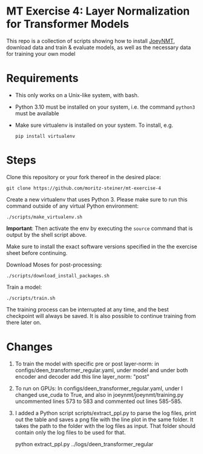 # MT Exercise 4: Layer Normalization for Transformer Models

This repo is a collection of scripts showing how to install [JoeyNMT](https://github.com/joeynmt/joeynmt), download
data and train & evaluate models, as well as the necessary data for training your own model

# Requirements

- This only works on a Unix-like system, with bash.
- Python 3.10 must be installed on your system, i.e. the command `python3` must be available
- Make sure virtualenv is installed on your system. To install, e.g.

    `pip install virtualenv`

# Steps

Clone this repository or your fork thereof in the desired place:

    git clone https://github.com/moritz-steiner/mt-exercise-4

Create a new virtualenv that uses Python 3. Please make sure to run this command outside of any virtual Python environment:

    ./scripts/make_virtualenv.sh

**Important**: Then activate the env by executing the `source` command that is output by the shell script above.

Make sure to install the exact software versions specified in the the exercise sheet before continuing.

Download Moses for post-processing:

    ./scripts/download_install_packages.sh


Train a model:

    ./scripts/train.sh

The training process can be interrupted at any time, and the best checkpoint will always be saved. It is also possible to continue training from there later on.

# Changes
1. To train the model with specific pre or post layer-norm: in configs/deen_transformer_regular.yaml, under model and under both encoder and decoder add this line layer_norm: "post"
2. To run on GPUs: In configs/deen_transformer_regular.yaml, under I changed use_cuda to True, and also in joeynmt/joeynmt/training.py uncommented lines 573 to 583 and commented out lines 585-585.
3. I added a Python script scripts/extract_ppl.py to parse the log files, print out the table and saves a png file with the line plot in the same folder. It takes the path to the folder with the log files as input. That folder should contain only the log files to be used for that.

  
    python extract_ppl.py ../logs/deen_transformer_regular
